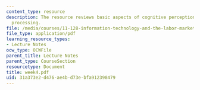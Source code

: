 ```yaml
---
content_type: resource
description: The resource reviews basic aspects of cognitive perception and information
  processing.
file: /media/courses/11-128-information-technology-and-the-labor-market-spring-2005/31a373e2d476ae4bd73ebfa912398479_week4.pdf
file_type: application/pdf
learning_resource_types:
- Lecture Notes
ocw_type: OCWFile
parent_title: Lecture Notes
parent_type: CourseSection
resourcetype: Document
title: week4.pdf
uid: 31a373e2-d476-ae4b-d73e-bfa912398479
---
```

